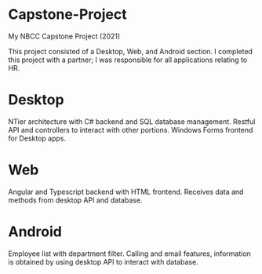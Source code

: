 # Capstone-Project
My NBCC Capstone Project (2021)

This project consisted of a Desktop, Web, and Android section. I completed this project with a partner; I was responsible for all applications relating to HR.

# Desktop

NTier architecture with C# backend and SQL database management. Restful API and controllers to interact with other portions. Windows Forms frontend for Desktop apps.

# Web

Angular and Typescript backend with HTML frontend. Receives data and methods from desktop API and database.

# Android

Employee list with department filter. Calling and email features, information is obtained by using desktop API to interact with database.
